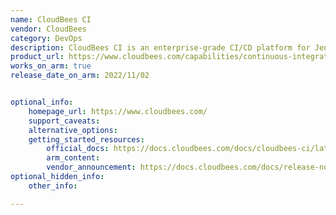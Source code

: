 ```yaml
---
name: CloudBees CI
vendor: CloudBees
category: DevOps
description: CloudBees CI is an enterprise-grade CI/CD platform for Jenkins.
product_url: https://www.cloudbees.com/capabilities/continuous-integration
works_on_arm: true
release_date_on_arm: 2022/11/02


optional_info:
    homepage_url: https://www.cloudbees.com/
    support_caveats:
    alternative_options:
    getting_started_resources:
        official_docs: https://docs.cloudbees.com/docs/cloudbees-ci/latest/
        arm_content:
        vendor_announcement: https://docs.cloudbees.com/docs/release-notes/latest/cloudbees-ci/modern-cloud-platforms/2.361.3.2
optional_hidden_info:
    other_info:

---
```


